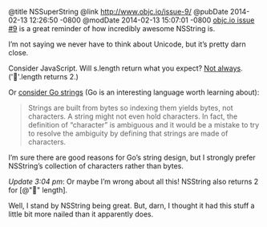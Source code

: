 @title NSSuperString
@link http://www.objc.io/issue-9/
@pubDate 2014-02-13 12:26:50 -0800
@modDate 2014-02-13 15:07:01 -0800
[objc.io issue #9](http://www.objc.io/issue-9/) is a great reminder of how incredibly awesome NSString is.

I’m not saying we never have to think about Unicode, but it’s pretty darn close.

Consider JavaScript. Will s.length return what you expect? [Not always](http://mathiasbynens.be/notes/javascript-unicode). ('💩'.length returns 2.)

Or [consider Go strings](http://blog.golang.org/strings) (Go is an interesting language worth learning about):

>Strings are built from bytes so indexing them yields bytes, not characters. A string might not even hold characters. In fact, the definition of “character” is ambiguous and it would be a mistake to try to resolve the ambiguity by defining that strings are made of characters.

I’m sure there are good reasons for Go’s string design, but I strongly prefer NSString’s collection of characters rather than bytes.

<i>Update 3:04 pm</i>: Or maybe I’m wrong about all this! NSString also returns 2 for [@"💩" length].

Well, I stand by NSString being great. But, darn, I thought it had this stuff a little bit more nailed than it apparently does.
